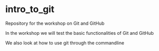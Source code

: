 # intro_to_git

Repository for the workshop on Git and GitHub

In the workshop we will test the basic functionalities of Git and GitHub

We also look at how to use git through the commandline

